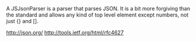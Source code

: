 A JSJsonParser is a parser that parses JSON. It is a bit more forgiving than the standard and allows any kind of top level element except numbers, not just {} and [].

http://json.org/
http://tools.ietf.org/html/rfc4627
